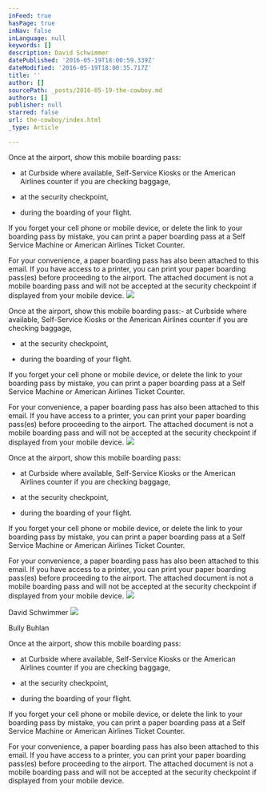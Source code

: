 ```yaml
---
inFeed: true
hasPage: true
inNav: false
inLanguage: null
keywords: []
description: David Schwimmer
datePublished: '2016-05-19T18:00:59.339Z'
dateModified: '2016-05-19T18:00:35.717Z'
title: ''
author: []
sourcePath: _posts/2016-05-19-the-cowboy.md
authors: []
publisher: null
starred: false
url: the-cowboy/index.html
_type: Article

---
```

Once at the airport, show this mobile boarding pass:

- at Curbside where available, Self-Service Kiosks or the American Airlines counter if you are checking baggage,

- at the security checkpoint,

- during the boarding of your flight.

If you forget your cell phone or mobile device, or delete the link to your boarding pass by mistake, you can print a paper boarding pass at a Self Service Machine or American Airlines Ticket Counter.

For your convenience, a paper boarding pass has also been attached to this email. If you have access to a printer, you can print your paper boarding pass(es) before proceeding to the airport. The attached document is not a mobile boarding pass and will not be accepted at the security checkpoint if displayed from your mobile device.
![](https://the-grid-user-content.s3-us-west-2.amazonaws.com/c3d57736-b91b-4733-9190-360933a0fc10.jpg)

Once at the airport, show this mobile boarding pass:- at Curbside where available, Self-Service Kiosks or the American Airlines counter if you are checking baggage,

- at the security checkpoint,

- during the boarding of your flight.

If you forget your cell phone or mobile device, or delete the link to your boarding pass by mistake, you can print a paper boarding pass at a Self Service Machine or American Airlines Ticket Counter.

For your convenience, a paper boarding pass has also been attached to this email. If you have access to a printer, you can print your paper boarding pass(es) before proceeding to the airport. The attached document is not a mobile boarding pass and will not be accepted at the security checkpoint if displayed from your mobile device.
![](https://the-grid-user-content.s3-us-west-2.amazonaws.com/021ca11d-661d-40f6-bc59-8d553fc8c6d9.jpg)

Once at the airport, show this mobile boarding pass:

- at Curbside where available, Self-Service Kiosks or the American Airlines counter if you are checking baggage,

- at the security checkpoint,

- during the boarding of your flight.

If you forget your cell phone or mobile device, or delete the link to your boarding pass by mistake, you can print a paper boarding pass at a Self Service Machine or American Airlines Ticket Counter.

For your convenience, a paper boarding pass has also been attached to this email. If you have access to a printer, you can print your paper boarding pass(es) before proceeding to the airport. The attached document is not a mobile boarding pass and will not be accepted at the security checkpoint if displayed from your mobile device.
![](https://the-grid-user-content.s3-us-west-2.amazonaws.com/a508e387-8a4d-45a4-a42b-fa7d7e04e074.jpg)

David Schwimmer
![](https://the-grid-user-content.s3-us-west-2.amazonaws.com/b2a52c6b-cc13-4af5-b551-64ef6d5f8478.jpg)

Bully Buhlan

Once at the airport, show this mobile boarding pass:

- at Curbside where available, Self-Service Kiosks or the American Airlines counter if you are checking baggage,

- at the security checkpoint,

- during the boarding of your flight.

If you forget your cell phone or mobile device, or delete the link to your boarding pass by mistake, you can print a paper boarding pass at a Self Service Machine or American Airlines Ticket Counter.

For your convenience, a paper boarding pass has also been attached to this email. If you have access to a printer, you can print your paper boarding pass(es) before proceeding to the airport. The attached document is not a mobile boarding pass and will not be accepted at the security checkpoint if displayed from your mobile device.